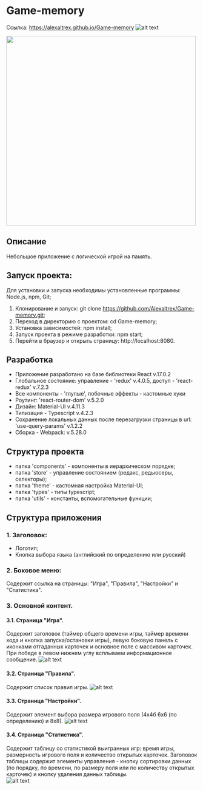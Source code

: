 # Game-memory
Ссылка: https://alexaltrex.github.io/Game-memory
![alt text](https://user-images.githubusercontent.com/56224288/112752153-4a78b800-8fda-11eb-948b-dca3a815300e.jpg)

<img src="src/assets/home.jpg" width="500">

## Описание
Небольшое приложение с логической игрой на память.

## Запуск проекта:
Для установки и запуска необходимы установленные программы: Node.js, npm, Git;
1. Клонирование и запуск: git clone https://github.com/Alexaltrex/Game-memory.git;
2. Переход в директорию с проектом: cd Game-memory;
3. Установка зависимостей: npm install;
4. Запуск проекта в режиме разработки: npm start;
5. Перейти в браузер и открыть страницу: http://localhost:8080.

## Разработка
* Приложение разработано на базе библиотеки React v.17.0.2
* Глобальное состояние: управление - 'redux' v.4.0.5, доступ - 'react-redux' v.7.2.3
* Все компоненты - 'глупые', побочные эффекты - кастомные хуки
* Роутинг: 'react-router-dom' v.5.2.0
* Дизайн: Material-UI v.4.11.3
* Типизация - Typescript v.4.2.3
* Сохранение локальных данных после перезагрузки страницы в url: 'use-query-params' v.1.2.2
* Сборка - Webpack: v.5.28.0

## Структура проекта
* папка 'components' - компоненты в иерархическом порядке;
* папка 'store' - управление состоянием (редакс, редьюсеры, селекторы);
* папка 'theme' - кастомная настройка Material-UI;
* папка 'types' - типы typescript;
* папка 'utils' - константы, вспомогательные функции;

## Структура приложения
### 1. Заголовок:
* Логотип;
* Кнопка выбора языка (английский по определению или русский)

### 2. Боковое меню:
Содержит ссылка на страницы: "Игра", "Правила", "Настройки" и "Статистика".

### 3. Основной контент.

#### 3.1. Страница "Игра".
Содержит заголовок (таймер общего времени игры, таймер времени хода и кнопка запуска/остановки игры), левую боковую панель с иконками отгаданных карточек и основное поле с массивом карточек. При победе в левом нижнем углу всплываем информационное сообщение.
![alt text](https://user-images.githubusercontent.com/56224288/112752147-477dc780-8fda-11eb-90aa-6cd5a256b664.jpg)


#### 3.2. Страница "Правила".
Содержит список правил игры.
![alt text](https://user-images.githubusercontent.com/56224288/112752155-4b114e80-8fda-11eb-93d9-e3cb3c5c4c0a.jpg)


#### 3.3. Страница "Настройки".
Содержит элемент выбора размера игрового поля (4х4б 6х6 (по определению) и 8х8).
![alt text](https://user-images.githubusercontent.com/56224288/112752156-4c427b80-8fda-11eb-92af-7d5514afa91a.jpg)

#### 3.4. Страница "Статистика".
Содержит таблицу со статистикой выигранных игр: время игры, размерность игрового поля и количество открытых карточек. Заголовок таблицы содержит элементы управления - кнопку сортировки данных (по порядку, по времени, по размеру поля или по количеству открытых карточек) и кнопку удаления данных таблицы.  
![alt text](https://user-images.githubusercontent.com/56224288/112752158-4c427b80-8fda-11eb-9403-e5b39996be0d.jpg)